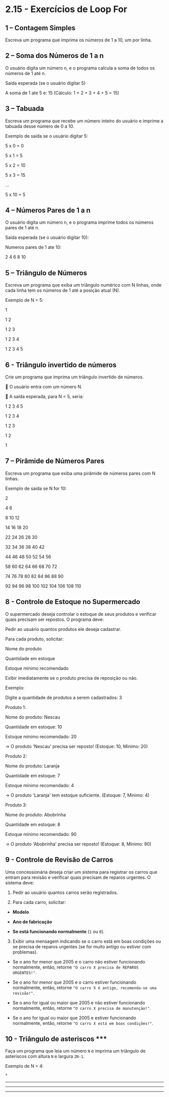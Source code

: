 # 2.15 - Exercícios de Loop For

## 1 – Contagem Simples

Escreva um programa que imprima os números de 1 a 10, um por linha.



## 2 – Soma dos Números de 1 a n

O usuário digita um número n, e o programa calcula a soma de todos os números de 1 até n.

Saída esperada (se o usuário digitar 5)

A soma de 1 ate 5 e: 15
(Cálculo: 1 + 2 + 3 + 4 + 5 = 15)



## 3 – Tabuada

Escreva um programa que recebe um número inteiro do usuário e imprime a tabuada desse número de 0 a 10.

Exemplo de saída se o usuário digitar 5:


5 x 0 = 0​

5 x 1 = 5 

5 x 2 = 10 

5 x 3 = 15 

... 

5 x 10 = 5




## 4 – Números Pares de 1 a n

O usuário digita um número n, e o programa imprime todos os números pares de 1 até n.

Saída esperada (se o usuário digitar 10):



Numeros pares de 1 ate 10:

2 4 6 8 10



## 5 – Triângulo de Números

Escreva um programa que exiba um triângulo numérico com N linhas, onde cada linha tem os números de 1 até a posição atual (N).

Exemplo de N = 5:

1

​1 2

1 2 3

1 2 3 4

1 2 3 4 5



## 6 - Triângulo invertido de números

Crie um programa que imprima um triângulo invertido de números.

🔹 O usuário entra com um número N.

🔹 A saída esperada, para N = 5, seria:



1 2 3 4 5

1 2 3 4

1 2 3

1 2

​1



## 7 – Pirâmide de Números Pares

Escreva um programa que exiba uma pirâmide de números pares com N linhas.

Exemplo de saída se N for 10:



2

4 6

8 10 12

14 16 18 20

22 24 26 28 30

32 34 36 38 40 42

44 46 48 50 52 54 56

58 60 62 64 66 68 70 72

74 76 78 80 82 84 86 88 90

​92 94 96 98 100 102 104 106 108 110​



## 8 - Controle de Estoque no Supermercado

O supermercado deseja controlar o estoque de seus produtos e verificar quais precisam ser repostos. O programa deve:

Pedir ao usuário quantos produtos ele deseja cadastrar.

Para cada produto, solicitar:

Nome do produto

Quantidade em estoque

Estoque mínimo recomendado

Exibir imediatamente se o produto precisa de reposição ou não.

Exemplo:

Digite a quantidade de produtos a serem cadastrados: 3

Produto 1:

Nome do produto: Nescau

Quantidade em estoque: 10

Estoque mínimo recomendado: 20

-> O produto 'Nescau' precisa ser reposto! (Estoque: 10, Mínimo: 20)

Produto 2:

Nome do produto: Laranja

Quantidade em estoque: 7

Estoque mínimo recomendado: 4

-> O produto 'Laranja' tem estoque suficiente. (Estoque: 7, Mínimo: 4)

Produto 3:

Nome do produto: Abobrinha

Quantidade em estoque: 8

Estoque mínimo recomendado: 90

-> O produto 'Abobrinha' precisa ser reposto! (Estoque: 8, Mínimo: 90)



## 9 - Controle de Revisão de Carros

Uma concessionária deseja criar um sistema para registrar os carros que entram para revisão e verificar quais precisam de reparos urgentes. O sistema deve:

1. Pedir ao usuário quantos carros serão registrados.

2. Para cada carro, solicitar:

- **Modelo**

- **Ano de fabricação**

- **Se está funcionando normalmente** (`1` ou `0`).

3. Exibir uma mensagem indicando se o carro está em boas condições ou se precisa de reparos urgentes (se for muito antigo ou estiver com problemas).

- Se o ano for menor que 2005 e o carro não estiver funcionando normalmente, então, retorne `"O carro X precisa de REPAROS URGENTES!"`.

- Se o ano for menor que 2005 e o carro estiver funcionando normalmente, então, retorne `"O carro X é antigo, recomenda-se uma revisão!"`.

- Se o ano for igual ou maior que 2005 e não estiver funcionando normalmente, então, retorne `"O carro X precisa de manutenção!"`.

- Se o ano for igual ou maior que 2005 e estiver funcionando normalmente, então, retorne `"O carro X está em boas condições!"`.



## 10 - Triângulo de asteriscos ***

Faça um programa que leia um número `N` e imprima um triângulo de asteriscos com altura `N` e largura `2N-1`.

Exemplo de N = 4:



    *

   ***

 *****

*******